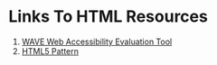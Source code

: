 # Links To HTML Resources
1. [WAVE Web Accessibility Evaluation Tool](https://wave.webaim.org/)
2. [HTML5 Pattern](http://www.html5pattern.com/)
